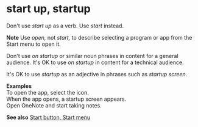 # start up, startup

Don't use *start up* as a verb. Use *start* instead.

**Note** Use *open,* not *start,* to describe selecting a program or app from the Start menu to open it.

Don't use *on startup* or similar noun phrases in content for a general audience. It's OK to use *on startup* in content for a technical audience.

It's OK to use *startup* as an adjective in phrases such as *startup screen*.

**Examples**  
To open the app, select the icon.  
When the app opens, a startup screen appears.  
Open OneNote and start taking notes.  

**See also** [Start button, Start menu](~/a-z-word-list-term-collections/s/start-button-start-menu.md)
